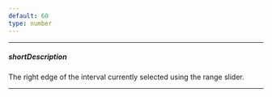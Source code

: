 ```yaml
---
default: 60
type: number
---
```

---
##### shortDescription
The right edge of the interval currently selected using the range slider.

---
